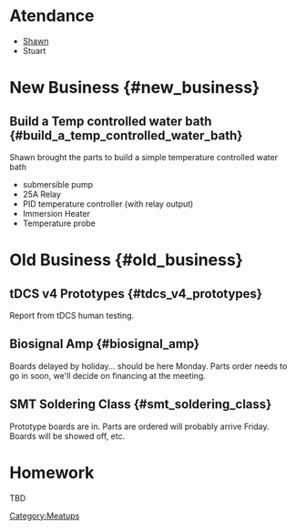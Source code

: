 # Atendance

-   [Shawn](User:Nocko)
-   Stuart

# New Business {#new_business}

## Build a Temp controlled water bath {#build_a_temp_controlled_water_bath}

Shawn brought the parts to build a simple temperature controlled water
bath

-   submersible pump
-   25A Relay
-   PID temperature controller (with relay output)
-   Immersion Heater
-   Temperature probe

# Old Business {#old_business}

## tDCS v4 Prototypes {#tdcs_v4_prototypes}

Report from tDCS human testing.

## Biosignal Amp {#biosignal_amp}

Boards delayed by holiday... should be here Monday. Parts order needs to
go in soon, we'll decide on financing at the meeting.

## SMT Soldering Class {#smt_soldering_class}

Prototype boards are in. Parts are ordered will probably arrive Friday.
Boards will be showed off, etc.

# Homework

TBD

[Category:Meatups](Category:Meatups)
